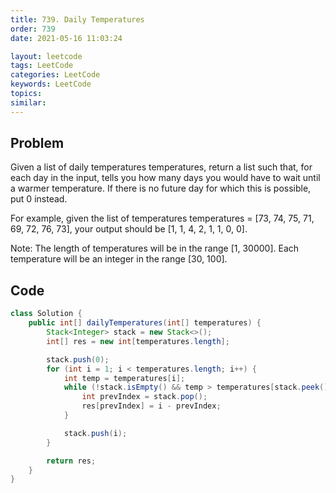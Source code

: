 ```yaml
---
title: 739. Daily Temperatures
order: 739
date: 2021-05-16 11:03:24

layout: leetcode
tags: LeetCode
categories: LeetCode
keywords: LeetCode
topics:
similar:
---
```


## Problem

Given a list of daily temperatures temperatures, return a list such that, for each day in the input, tells you how many days you would have to wait until a warmer temperature. If there is no future day for which this is possible, put 0 instead.

For example, given the list of temperatures temperatures = [73, 74, 75, 71, 69, 72, 76, 73], your output should be [1, 1, 4, 2, 1, 1, 0, 0].

Note: The length of temperatures will be in the range [1, 30000]. Each temperature will be an integer in the range [30, 100].


## Code

```java
class Solution {
    public int[] dailyTemperatures(int[] temperatures) {
        Stack<Integer> stack = new Stack<>();
        int[] res = new int[temperatures.length];

        stack.push(0);
        for (int i = 1; i < temperatures.length; i++) {
            int temp = temperatures[i];
            while (!stack.isEmpty() && temp > temperatures[stack.peek()]) {
                int prevIndex = stack.pop();
                res[prevIndex] = i - prevIndex;
            }

            stack.push(i);
        }

        return res;
    }
}
```
